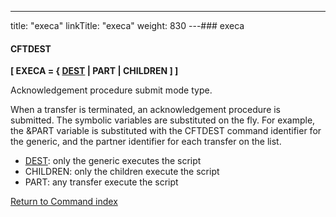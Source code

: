 ---
title: "execa"
linkTitle: "execa"
weight: 830
---### execa

#### CFTDEST

****[ EXECA = { <u>DEST</u> &#124; PART &#124; CHILDREN ] ]****

Acknowledgement procedure submit mode type.

When a transfer is terminated, an acknowledgement procedure is submitted. The symbolic variables are substituted on the fly. For example, the &PART variable is substituted with the CFTDEST command identifier for the generic, and the partner identifier for each transfer on the list.

* <u>DEST</u>: only the generic executes the script
* CHILDREN: only the children execute the script
* PART: any transfer execute the script

[Return to Command index](../../)
